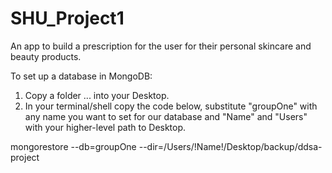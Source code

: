 # SHU_Project1

An app to build a prescription for the user for their personal skincare and beauty products.

To set up a database in MongoDB:
1. Copy a folder ... into your Desktop.
2. In your terminal/shell copy the code below, substitute "groupOne" with any name you want to set for our database and "Name" and "Users" with your higher-level path to Desktop. 

mongorestore --db=groupOne --dir=/Users/!Name!/Desktop/backup/ddsa-project


